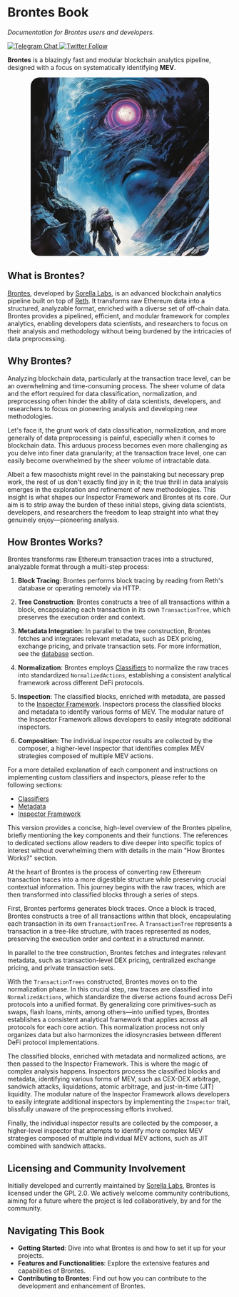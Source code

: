 # Brontes Book

_Documentation for Brontes users and developers._

[![Telegram Chat][tg-badge]][tg-url]<a href="https://twitter.com/SorellaLabs">
<img alt="Twitter Follow" src="https://img.shields.io/twitter/follow/SorellaLabs?style=social">
</a>

**Brontes** is a blazingly fast and modular blockchain analytics pipeline, designed with a focus on systematically identifying **MEV**.

<div style="text-align: center;">
    <img src="https://raw.githubusercontent.com/0xvanbeethoven/brontes-img/main/Brontes.png" alt="Brontes" style="border-radius: 20px; width: 400px; height: auto;">
</div>

## What is Brontes?

[Brontes](https://github.com/SorellaLabs/brontes), developed by [Sorella Labs](https://twitter.com/Sorellalabs), is an advanced blockchain analytics pipeline built on top of [Reth](https://github.com/paradigmxyz/reth/). It transforms raw Ethereum data into a structured, analyzable format, enriched with a diverse set of off-chain data. Brontes provides a pipelined, efficient, and modular framework for complex analytics, enabling developers data scientists, and researchers to focus on their analysis and methodology without being burdened by the intricacies of data preprocessing.

## Why Brontes?

Analyzing blockchain data, particularly at the transaction trace level, can be an overwhelming and time-consuming process. The sheer volume of data and the effort required for data classification, normalization, and preprocessing often hinder the ability of data scientists, developers, and researchers to focus on pioneering analysis and developing new methodologies.

Let's face it, the grunt work of data classification, normalization, and more generally of data preprocessing is painful, especially when it comes to blockchain data. This arduous process becomes even more challenging as you delve into finer data granularity; at the transaction trace level, one can easily become overwhelmed by the sheer volume of intractable data.

Albeit a few masochists might revel in the painstaking but necessary prep work, the rest of us don't exactly find joy in it; the true thrill in data analysis emerges in the exploration and refinement of new methodologies. This insight is what shapes our Inspector Framework and Brontes at its core. Our aim is to strip away the burden of these initial steps, giving data scientists, developers, and researchers the freedom to leap straight into what they genuinely enjoy—pioneering analysis.

## How Brontes Works?

Brontes transforms raw Ethereum transaction traces into a structured, analyzable format through a multi-step process:

1. **Block Tracing**: Brontes performs block tracing by reading from Reth's database or operating remotely via HTTP.

2. **Tree Construction**: Brontes constructs a tree of all transactions within a block, encapsulating each transaction in its own `TransactionTree`, which preserves the execution order and context.

3. **Metadata Integration**: In parallel to the tree construction, Brontes fetches and integrates relevant metadata, such as DEX pricing, exchange pricing, and private transaction sets. For more information, see the [database](./architecture/database.md) section.

4. **Normalization**: Brontes employs [Classifiers](./classifiers.md) to normalize the raw traces into standardized `NormalizedActions`, establishing a consistent analytical framework across different DeFi protocols.

5. **Inspection**: The classified blocks, enriched with metadata, are passed to the [Inspector Framework](./inspectors.md). Inspectors process the classified blocks and metadata to identify various forms of MEV. The modular nature of the Inspector Framework allows developers to easily integrate additional inspectors.

6. **Composition**: The individual inspector results are collected by the composer, a higher-level inspector that identifies complex MEV strategies composed of multiple MEV actions.

For a more detailed explanation of each component and instructions on implementing custom classifiers and inspectors, please refer to the following sections:

- [Classifiers](./classifiers.md)
- [Metadata](./metadata.md)
- [Inspector Framework](./inspectors.md)

This version provides a concise, high-level overview of the Brontes pipeline, briefly mentioning the key components and their functions. The references to dedicated sections allow readers to dive deeper into specific topics of interest without overwhelming them with details in the main "How Brontes Works?" section.

At the heart of Brontes is the process of converting raw Ethereum transaction traces into a more digestible structure while preserving crucial contextual information. This journey begins with the raw traces, which are then transformed into classified blocks through a series of steps.

First, Brontes performs generates block traces. Once a block is traced, Brontes constructs a tree of all transactions within that block, encapsulating each transaction in its own `TransactionTree`. A `TransactionTree` represents a transaction in a tree-like structure, with traces represented as nodes, preserving the execution order and context in a structured manner.

In parallel to the tree construction, Brontes fetches and integrates relevant metadata, such as transaction-level DEX pricing, centralized exchange pricing, and private transaction sets.

With the `TransactionTrees` constructed, Brontes moves on to the normalization phase. In this crucial step, raw traces are classified into `NormalizedActions`, which standardize the diverse actions found across DeFi protocols into a unified format. By generalizing core primitives–such as swaps, flash loans, mints, among others—into unified types, Brontes establishes a consistent analytical framework that applies across all protocols for each core action. This normalization process not only organizes data but also harmonizes the idiosyncrasies between different DeFi protocol implementations.

The classified blocks, enriched with metadata and normalized actions, are then passed to the Inspector Framework. This is where the magic of complex analysis happens. Inspectors process the classified blocks and metadata, identifying various forms of MEV, such as CEX-DEX arbitrage, sandwich attacks, liquidations, atomic arbitrage, and just-in-time (JIT) liquidity. The modular nature of the Inspector Framework allows developers to easily integrate additional inspectors by implementing the `Inspector` trait, blissfully unaware of the preprocessing efforts involved.

Finally, the individual inspector results are collected by the composer, a higher-level inspector that attempts to identify more complex MEV strategies composed of multiple individual MEV actions, such as JIT combined with sandwich attacks.

## Licensing and Community Involvement

Initially developed and currently maintained by [Sorella Labs](https://twitter.com/Sorellalabs), Brontes is licensed under the GPL 2.0. We actively welcome community contributions, aiming for a future where the project is led collaboratively, by and for the community.

## Navigating This Book

- **Getting Started**: Dive into what Brontes is and how to set it up for your projects.
- **Features and Functionalities**: Explore the extensive features and capabilities of Brontes.
- **Contributing to Brontes**: Find out how you can contribute to the development and enhancement of Brontes.

[tg-badge]: https://img.shields.io/endpoint?color=neon&logo=telegram&label=chat&url=https%3A%2F%2Ftg.sumanjay.workers.dev%2Fparadigm%5Freth
[tg-url]: https://t.me/sorella_brontes
